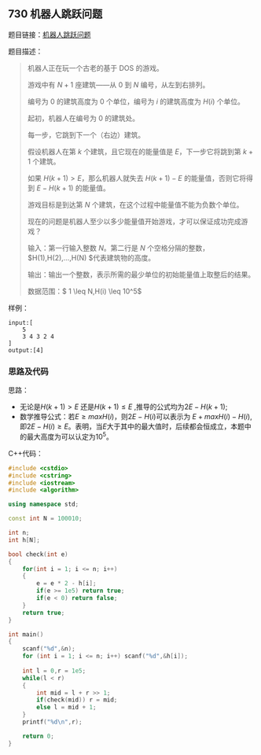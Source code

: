 <!--
 * @Description: 
 * @Author: fengxb
 * @Date: 2022-02-20 12:50:43
 * @LastEditor: fengxb
 * @LastEditTime: 2022-02-20 13:54:12
-->

## 730 机器人跳跃问题

题目链接：[机器人跳跃问题](https://www.acwing.com/problem/content/732/)

题目描述：

> 机器人正在玩一个古老的基于 DOS 的游戏。
>
> 游戏中有 $N+1$ 座建筑——从 $0$ 到 $N$ 编号，从左到右排列。
>
> 编号为 $0$ 的建筑高度为 $0$ 个单位，编号为 $i$ 的建筑高度为 $H(i)$ 个单位。
>
> 起初，机器人在编号为 $0$ 的建筑处。
>
> 每一步，它跳到下一个（右边）建筑。
>
> 假设机器人在第 $k$ 个建筑，且它现在的能量值是 $E$，下一步它将跳到第 $k+1$ 个建筑。
>
> 如果 $H(k+1)>E$，那么机器人就失去 $H(k+1)−E$ 的能量值，否则它将得到 $E−H(k+1)$ 的能量值。
>
> 游戏目标是到达第 $N$ 个建筑，在这个过程中能量值不能为负数个单位。
>
> 现在的问题是机器人至少以多少能量值开始游戏，才可以保证成功完成游戏？
>
> 输入：第一行输入整数 $N$。第二行是 $N$ 个空格分隔的整数，$H(1),H(2),…,H(N) $代表建筑物的高度。
>
> 输出：输出一个整数，表示所需的最少单位的初始能量值上取整后的结果。
>
> 数据范围：$ 1 \leq N,H(i) \leq 10^5$

样例：

```text
input:[
    5
    3 4 3 2 4
]
output:[4]
```

### 思路及代码

思路：

- 无论是$H(k+1) > E$ 还是$H(k+1) \leq E$ ,推导的公式均为$2E-H(k+1)$;
- 数学推导公式：若$E \geq max{H(i)}$，则$2E-H(i)$可以表示为 $E+max{H(i)} - H(i)$,即$2E-H(i) \geq E$。表明，当$E$大于其中的最大值时，后续都会恒成立，本题中的最大高度为可以认定为$10^5$。

C++代码：

```C++
#include <cstdio>
#include <cstring>
#include <iostream>
#include <algorithm>

using namespace std;

const int N = 100010;

int n;
int h[N];

bool check(int e)
{
    for(int i = 1; i <= n; i++)
    {
        e = e * 2 - h[i];
        if(e >= 1e5) return true;
        if(e < 0) return false;
    }
    return true;
}

int main()
{
    scanf("%d",&n);
    for (int i = 1; i <= n; i++) scanf("%d",&h[i]);
    
    int l = 0,r = 1e5;
    while(l < r)
    {
        int mid = l + r >> 1;
        if(check(mid)) r = mid;
        else l = mid + 1;
    }
    printf("%d\n",r);

    return 0;
}
```